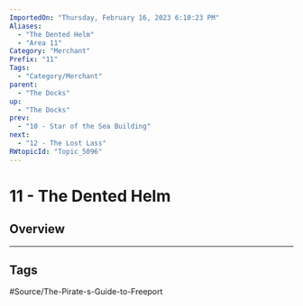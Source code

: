 ```yaml
---
ImportedOn: "Thursday, February 16, 2023 6:10:23 PM"
Aliases:
  - "The Dented Helm"
  - "Area 11"
Category: "Merchant"
Prefix: "11"
Tags:
  - "Category/Merchant"
parent:
  - "The Docks"
up:
  - "The Docks"
prev:
  - "10 - Star of the Sea Building"
next:
  - "12 - The Lost Lass"
RWtopicId: "Topic_5096"
---
```

# 11 - The Dented Helm
## Overview

---
## Tags
#Source/The-Pirate-s-Guide-to-Freeport

